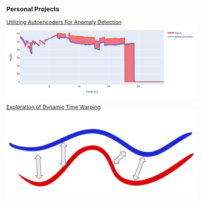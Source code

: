 <!-- ## Resume
[View My Resume](/resume.md)

---

 -->
### Personal Projects 

[Utilizing Autoencoders For Anomaly Detection](/time_series_autoencoder)
<img src="images/ae_ferm/anomaly_detection.png?raw=true"/>

[Exploration of Dynamic Time Warping](/time_series_clustering)
<img src="images/dtw/dtw.png?raw=true"/>


<!-- ---

<!-- ### Category Name 2

- [Project 1 Title](http://example.com/)
- [Project 2 Title](http://example.com/)
- [Project 3 Title](http://example.com/)
- [Project 4 Title](http://example.com/)
- [Project 5 Title](http://example.com/) -->




<!-- ---
<p style="font-size:11px">Page template forked from <a href="https://github.com/evanca/quick-portfolio">evanca</a></p>
Remove above link if you don't want to attibute -->

